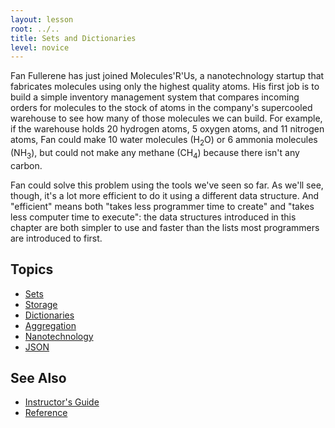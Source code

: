 ```yaml
---
layout: lesson
root: ../..
title: Sets and Dictionaries
level: novice
---
```

Fan Fullerene has just joined Molecules'R'Us,
a nanotechnology startup that fabricates molecules
using only the highest quality atoms.
His first job is to build a simple inventory management system
that compares incoming orders for molecules
to the stock of atoms in the company's supercooled warehouse
to see how many of those molecules we can build.
For example,
if the warehouse holds 20 hydrogen atoms,
5 oxygen atoms,
and 11 nitrogen atoms,
Fan could make 10 water molecules (H<sub>2</sub>O)
or 6 ammonia molecules (NH<sub>3</sub>),
but could not make any methane (CH<sub>4</sub>)
because there isn't any carbon.

Fan could solve this problem using the tools we've seen so far.
As we'll see, though,
it's a lot more efficient to do it using a different data structure.
And "efficient" means both "takes less programmer time to create"
and "takes less computer time to execute":
the data structures introduced in this chapter are both simpler to use and faster
than the lists most programmers are introduced to first.

Topics
------
*   [Sets](01-sets.html)
*   [Storage](02-storage.html)
*   [Dictionaries](03-dict.html)
*   [Aggregation](04-aggregation.html)
*   [Nanotechnology](05-nanotech.html)
*   [JSON](06-json.html)

See Also
--------
*   [Instructor's Guide](guide.html)
*   [Reference](reference.html)
